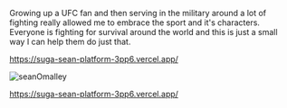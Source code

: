 Growing up a UFC fan and then serving in the military around a lot of fighting really allowed me to embrace the sport and it's characters. 
Everyone is fighting for survival around the world and this is just a small way I can help them do just that.

https://suga-sean-platform-3pp6.vercel.app/

![seanOmalley](https://user-images.githubusercontent.com/70792923/213180025-495b2f45-ed73-4eeb-a8a9-f9aa3d849497.jpg)

https://suga-sean-platform-3pp6.vercel.app/
